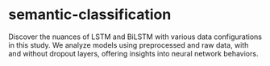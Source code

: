 # semantic-classification
Discover the nuances of LSTM and BiLSTM with various data configurations in this study. We analyze models using preprocessed and raw data, with and without dropout layers, offering insights into neural network behaviors.
